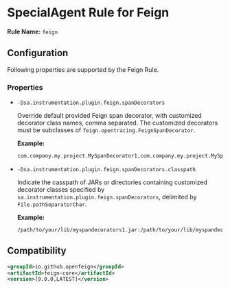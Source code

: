 # SpecialAgent Rule for Feign

**Rule Name:** `feign`

## Configuration

Following properties are supported by the Feign Rule.

### Properties

* `-Dsa.instrumentation.plugin.feign.spanDecorators`

  Override default provided Feign span decorator, with customized decorator class names, comma separated. The customized decorators must be subclasses of `feign.opentracing.FeignSpanDecorator`.

  **Example:**

  ```bash
  com.company.my.project.MySpanDecorator1,com.company.my.project.MySpanDecorator2,feign.opentracing.FeignSpanDecorator$StandardTags
  ```

* `-Dsa.instrumentation.plugin.feign.spanDecorators.classpath`

  Indicate the casspath of JARs or directories containing customized decorator classes specified by `sa.instrumentation.plugin.feign.spanDecorators`, delimited by `File.pathSeparatorChar`.

  **Example:**

  ```
  /path/to/your/lib/myspandecorators1.jar:/path/to/your/lib/myspandecorators1.jar
  ```

## Compatibility

```xml
<groupId>io.github.openfeign</groupId>
<artifactId>feign-core</artifactId>
<version>[9.0.0,LATEST]</version>
```